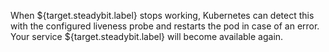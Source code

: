 When ${target.steadybit.label} stops working, Kubernetes can detect this with the configured liveness probe and restarts the pod in case of an error. Your service ${target.steadybit.label} will become available again.
